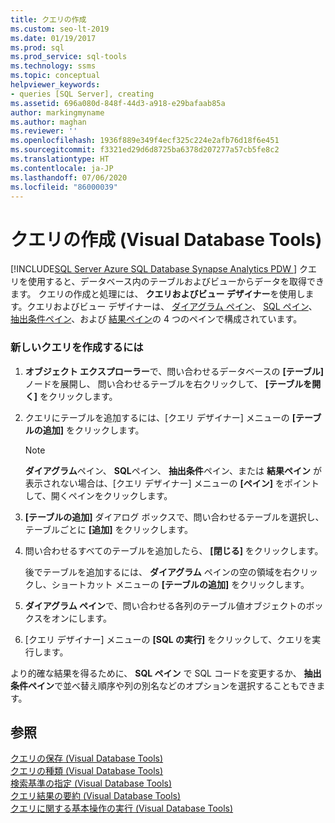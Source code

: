 ```yaml
---
title: クエリの作成
ms.custom: seo-lt-2019
ms.date: 01/19/2017
ms.prod: sql
ms.prod_service: sql-tools
ms.technology: ssms
ms.topic: conceptual
helpviewer_keywords:
- queries [SQL Server], creating
ms.assetid: 696a080d-848f-44d3-a918-e29bafaab85a
author: markingmyname
ms.author: maghan
ms.reviewer: ''
ms.openlocfilehash: 1936f889e349f4ecf325c224e2afb76d18f6e451
ms.sourcegitcommit: f3321ed29d6d8725ba6378d207277a57cb5fe8c2
ms.translationtype: HT
ms.contentlocale: ja-JP
ms.lasthandoff: 07/06/2020
ms.locfileid: "86000039"
---
```

# <a name="create-queries-visual-database-tools"></a>クエリの作成 (Visual Database Tools)
[!INCLUDE[SQL Server Azure SQL Database Synapse Analytics PDW ](../../includes/applies-to-version/sql-asdb-asdbmi-asa-pdw.md)]
クエリを使用すると、データベース内のテーブルおよびビューからデータを取得できます。 クエリの作成と処理には、 **クエリおよびビュー デザイナー**を使用します。クエリおよびビュー デザイナーは、 [ダイアグラム ペイン](../../ssms/visual-db-tools/diagram-pane-visual-database-tools.md)、 [SQL ペイン](../../ssms/visual-db-tools/sql-pane-visual-database-tools.md)、 [抽出条件ペイン](../../ssms/visual-db-tools/criteria-pane-visual-database-tools.md)、および [結果ペイン](../../ssms/visual-db-tools/results-pane-visual-database-tools.md)の 4 つのペインで構成されています。  
  
### <a name="to-create-a-new-query"></a>新しいクエリを作成するには  
  
1.  **オブジェクト エクスプローラー**で、問い合わせるデータベースの **[テーブル]** ノードを展開し、 問い合わせるテーブルを右クリックして、 **[テーブルを開く]** をクリックします。  
  
2.  クエリにテーブルを追加するには、[クエリ デザイナー] メニューの **[テーブルの追加]** をクリックします。  
  
    > [!NOTE]  
    > **ダイアグラム**ペイン、 **SQL**ペイン、 **抽出条件**ペイン、または **結果ペイン** が表示されない場合は、[クエリ デザイナー] メニューの **[ペイン]** をポイントして、開くペインをクリックします。  
  
3.  **[テーブルの追加]** ダイアログ ボックスで、問い合わせるテーブルを選択し、テーブルごとに **[追加]** をクリックします。  
  
4.  問い合わせるすべてのテーブルを追加したら、 **[閉じる]** をクリックします。  
  
    後でテーブルを追加するには、 **ダイアグラム** ペインの空の領域を右クリックし、ショートカット メニューの **[テーブルの追加]** をクリックします。  
  
5.  **ダイアグラム ペイン**で、問い合わせる各列のテーブル値オブジェクトのボックスをオンにします。  
  
6.  [クエリ デザイナー] メニューの **[SQL の実行]** をクリックして、クエリを実行します。  
  
より的確な結果を得るために、 **SQL ペイン** で SQL コードを変更するか、 **抽出条件ペイン**で並べ替え順序や列の別名などのオプションを選択することもできます。  
  
## <a name="see-also"></a>参照  
[クエリの保存 (Visual Database Tools)](../../ssms/visual-db-tools/save-queries-visual-database-tools.md)  
[クエリの種類 (Visual Database Tools)](../../ssms/visual-db-tools/types-of-queries-visual-database-tools.md)  
[検索基準の指定 (Visual Database Tools)](../../ssms/visual-db-tools/specify-search-criteria-visual-database-tools.md)  
[クエリ結果の要約 (Visual Database Tools)](../../ssms/visual-db-tools/summarize-query-results-visual-database-tools.md)  
[クエリに関する基本操作の実行 (Visual Database Tools)](../../ssms/visual-db-tools/perform-basic-operations-with-queries-visual-database-tools.md)  
  
